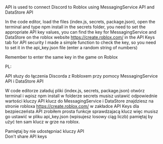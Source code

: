 
API is used to connect Discord to Roblox using MessagingService API and DataStore API

In the code editor, load the files (index.js, secrets, package.json), open the terminal and type npm install in the secrets folder, you need to set the appropriate API key values, you can find the key for MessagingService and DataStore on the roblox website https://create.roblox.com/ in the API Keys tab for API security I made a simple function to check the key, so you need to set it in the api_key.json file (enter a random string of numbers)

Remember to enter the same key in the game on Roblox





PL: 

API słuzy do łączenia Discorda z Robloxem przy pomocy MessagingService API i DataStore API

W code editorze załaduj pliki (index.js, secrets, package.json) otwórz terminal i wpisz npm install w folderze secrets musisz ustawić odpowiednie wartości kluczy API klucz do MessagingService i DataStore znajdziesz na stronie robloxa https://create.roblox.com/ w zakładce API Keys dla bezpieczeństa API zrobiłem prosta funkcje sprawdzajacą klucz więc musisz go ustawić w pliku api_key.json (wpisujesz losowy ciąg liczb) pamiętaj by użyć ten sam klucz w grze na roblox.





Pamiętaj by nie udostępniać kluczy API  
Don't share API keys



